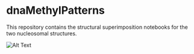 # dnaMethylPatterns

This repository contains the structural superimposition notebooks for the two nucleosomal structures.

![Alt Text](figs/packed.gif)